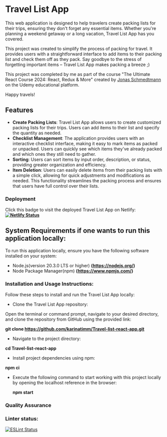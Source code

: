 # Travel List App

This web application is designed to help travelers create packing lists for their trips, ensuring they don't forget any essential items. Whether you're planning a weekend getaway or a long vacation, Travel List App has you covered.

This project was created to simplify the process of packing for travel. It provides users with a straightforward interface to add items to their packing list and check them off as they pack. Say goodbye to the stress of forgetting important items – Travel List App makes packing a breeze ;)

This project was completed by me as part of the course "The Ultimate React Course 2024: React, Redux & More" created by [Jonas Schmedtmann](https://twitter.com/jonasschmedtman) on the Udemy educational platform.

Happy travels!

## Features

- **Create Packing Lists**: Travel List App allows users to create customized packing lists for their trips. Users can add items to their list and specify the quantity as needed.
- **Checklist Management**: The application provides users with an interactive checklist interface, making it easy to mark items as packed or unpacked. Users can quickly see which items they've already packed and which ones they still need to gather.
- **Sorting**: Users can sort items by input order, description, or status, providing greater organization and efficiency.
- **Item Deletion**: Users can easily delete items from their packing lists with a simple click, allowing for quick adjustments and modifications as needed. This functionality streamlines the packing process and ensures that users have full control over their lists.

### Deployment

Click this badge to visit the deployed Travel List App on Netlify:
**[![Netlify Status](https://api.netlify.com/api/v1/badges/630fe60b-b94e-4b2a-a165-f476d7b89165/deploy-status)](https://mapty-app-kartim.netlify.app)**

## System Requirements if one wants to run this application locally:

To run this application locally, ensure you have the following software installed on your system:

- Node.js(version 20.3.0 LTS or higher) **(https://nodejs.org/)**
- Node Package Manager(npm) **(https://www.npmjs.com/)**

### Installation and Usage Instructions:

Follow these steps to install and run the Travel List App locally:

- Clone the Travel List App repository:

Open the terminal or command prompt, navigate to your desired directory, and clone the repository from GitHub using the provided link:

**git clone https://github.com/karinatimm/Travel-list-react-app.git**

- Navigate to the project directory:

**cd Travel-list-react-app**

- Install project dependencies using npm:

**npm ci**

- Execute the following command to start working with this project locally by opening the localhost reference in the browser:

  **npm start**

### Quality Assurance

### Linter status:

[![ESLint Status](https://img.shields.io/badge/ESLint-Passing-brightgreen.svg)](https://github.com/karinatimm/Travel-list-react-app.git)
